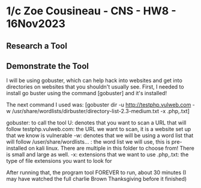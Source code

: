 # 1/c Zoe Cousineau - CNS - HW8 - 16Nov2023

## Research a Tool


## Demonstrate the Tool

I will be using gobuster, which can help hack into websites and get into directories on websites that you shouldn't usually see. First, I needed to install go buster using the command 
[gobuster]
and it's installed!

The next command I used was:
[gobuster dir -u http://testphp.vulweb.com -w /usr/share/wordlists/dirbuster/directory-list-2.3-medium.txt -x .php,.txt]

gobuster: to call the tool
U: denotes that you want to scan a URL that will follow
testphp.vulweb.com: the URL we want to scan, it is a website set up that we know is vulnerable
-w: denotes that we will be using a word list that will follow
/user/share/wordlists... : the word list we will use, this is pre-installed on kali linux. There are multiple in this folder to choose from! There is small and large as well. 
-x: extensions that we want to use
.php,.txt: the type of file extensions you want to look for

After running that, the program tool FOREVER to run, about 30 minutes (I may have watched the full charlie Brown Thanksgiving before it finished)
